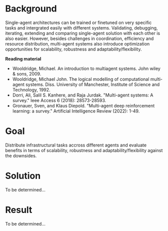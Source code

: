 # Background
Single-agent architectures can be trained or finetuned on very specific tasks and intergrated easily with different systems.
Validating, debugging, iterating, extending and comparing single-agent solution with each other is also easier.
However, besides challenges in coordination, efficiency and resource distribution, multi-agent systems also introduce optimization opportunities for scalability, robustness and adaptability/flexibility.

**Reading material**
- Wooldridge, Michael. An introduction to multiagent systems. John wiley & sons, 2009.
- Wooldridge, Michael John. The logical modelling of computational multi-agent systems. Diss. University of Manchester, Institute of Science and Technology, 1992.
- Dorri, Ali, Salil S. Kanhere, and Raja Jurdak. "Multi-agent systems: A survey." Ieee Access 6 (2018): 28573-28593.
- Gronauer, Sven, and Klaus Diepold. "Multi-agent deep reinforcement learning: a survey." Artificial Intelligence Review (2022): 1-49.

# Goal
Distribute infrastructural tasks accross different agents and evaluate benefits in terms of scalability, robustness and adaptability/flexibility against the downsides.

# Solution
To be determined...

# Result
To be determined...